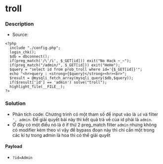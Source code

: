troll
===
### Description
- Source:
```
<?php  
  include "./config.php"; 
  login_chk(); 
  $db = dbconnect(); 
  if(preg_match('/\'/i', $_GET[id])) exit("No Hack ~_~");
  if(preg_match("/admin/", $_GET[id])) exit("HeHe");
  $query = "select id from prob_troll where id='{$_GET[id]}'";
  echo "<hr>query : <strong>{$query}</strong><hr><br>";
  $result = @mysqli_fetch_array(mysqli_query($db,$query));
  if($result['id'] == 'admin') solve("troll");
  highlight_file(__FILE__);
?>
```

### Solution
- Phân tích code: Chương trình có một tham số để input vào là `id` và filter `', admin`. Để giải quyết bài này thì kết quả trả về của id phải là `admin`.
- Ở đây có một điều nó là ở if thứ 2 preg_match filter `admin` nhưng không có modifier kèm theo vì vậy để bypass đoạn này thì chỉ cần một trong các kí tự trong admin là hoa thì có thể giải quyết

#### Payload
- `?id=Admin`